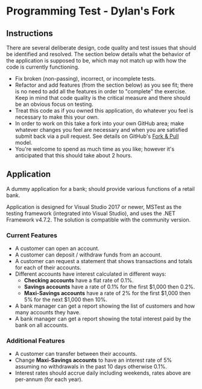 Programming Test - Dylan's Fork
========

Instructions
------------

There are several deliberate design, code quality and test issues that should be identified and resolved. The section below details what the behavior of the application is supposed to be, which may not match up with how the code is currently functioning.

* Fix broken (non-passing), incorrect, or incomplete tests.
* Refactor and add features (from the section below) as you see fit; there is no need to add all the features in order to "complete" the exercise. Keep in mind that code quality is the critical measure and there should be an obvious focus on testing.
* Treat this code as if you owned this application, do whatever you feel is necessary to make this your own.
* In order to work on this take a fork into your own GitHub area; make whatever changes you feel are necessary and when you are satisfied submit back via a pull request. See details on GitHub's [Fork & Pull](https://help.github.com/articles/using-pull-requests) model.
* You're welcome to spend as much time as you like; however it's anticipated that this should take about 2 hours.

Application
-----------

A dummy application for a bank; should provide various functions of a retail bank.

Application is designed for Visual Studio 2017 or newer, MSTest as the testing framework (integrated into Visual Studio), and uses the .NET Framework v4.7.2. The solution is compatible with the community version.

### Current Features

* A customer can open an account.
* A customer can deposit / withdraw funds from an account.
* A customer can request a statement that shows transactions and totals for each of their accounts.
* Different accounts have interest calculated in different ways:
  * **Checking accounts** have a flat rate of 0.1%.
  * **Savings accounts** have a rate of 0.1% for the first $1,000 then 0.2%.
  * **Maxi-Savings accounts** have a rate of 2% for the first $1,000 then 5% for the next $1,000 then 10%.
* A bank manager can get a report showing the list of customers and how many accounts they have.
* A bank manager can get a report showing the total interest paid by the bank on all accounts.

### Additional Features

* A customer can transfer between their accounts.
* Change **Maxi-Savings accounts** to have an interest rate of 5% assuming no withdrawals in the past 10 days otherwise 0.1%.
* Interest rates should accrue daily including weekends, rates above are per-annum (for each year).
